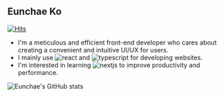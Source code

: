 ## Eunchae Ko

[![Hits](https://hits.seeyoufarm.com/api/count/incr/badge.svg?url=https%3A%2F%2Fgithub.com%2Fkec0130&count_bg=%2379C83D&title_bg=%23555555&icon=googlekeep.svg&icon_color=%23E7E7E7&title=visits&edge_flat=false)](https://hits.seeyoufarm.com)

- I'm a meticulous and efficient front-end developer who cares about creating a convenient and intuitive UI/UX for users.
- I mainly use ![react](https://img.shields.io/badge/React-61DAFB.svg?&style=flat&logo=react&logoColor=white) and ![typescript](https://img.shields.io/badge/TypeScript-3178C6.svg?&style=flat&logo=typescript&logoColor=white) for developing websites.
- I'm interested in learning ![nextjs](https://img.shields.io/badge/Next.js-000000.svg?&style=flat&logo=next.js&logoColor=white) to improve productivity and performance.

![Eunchae's GitHub stats](https://github-readme-stats.vercel.app/api?username=kec0130&show_icons=true&hide=issues&count_private=true)
<!-- ![Top Langs](https://github-readme-stats.vercel.app/api/top-langs/?username=kec0130&layout=compact&hide=jupyter%20notebook) -->

